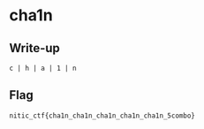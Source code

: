 # cha1n

## Write-up

```
c | h | a | 1 | n
```

## Flag

`nitic_ctf{cha1n_cha1n_cha1n_cha1n_cha1n_5combo}`
